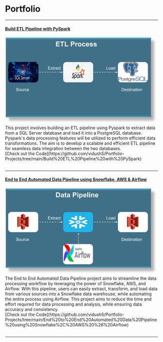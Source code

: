 # Portfolio

---
#### [Build ETL Pipeline with PySpark](https://github.com/vidush5/Portfolio-Projects/tree/main/Build%20ETL%20Pipeline%20with%20PySpark)
<img src="images/project01.png?raw=true"/>
This project involves building an ETL pipeline using Pyspark to extract data from a SQL Server database and load it into a PostgreSQL database. Pyspark's data processing features will be utilized to perform efficient data transformations. The aim is to develop a scalable and efficient ETL pipeline for seamless data integration between the two databases.

<br>
[Check out the Code](https://github.com/vidush5/Portfolio-Projects/tree/main/Build%20ETL%20Pipeline%20with%20PySpark)
<br>
<!-- <form action="https://share.streamlit.io/anirbansaha96/asl/main/src/st_asl.py" method="get" target="_blank"><button type="submit">Try it out!</button></form> -->
<br>

---
#### [End to End Automated Data Pipeline using Snowflake, AWS & Airflow](https://github.com/vidush5/Portfolio-Projects/tree/main/End%20to%20End%20Automated%20Data%20Pipeline%20using%20Snowflake%2C%20AWS%20%26%20Airflow)
<img src="images/project02.png?raw=true"/>
The End to End Automated Data Pipeline project aims to streamline the data processing workflow by leveraging the power of Snowflake, AWS, and Airflow. With this pipeline, users can easily extract, transform, and load data from various sources into a Snowflake data warehouse, while automating the entire process using Airflow. This project aims to reduce the time and effort required for data processing and analysis, while ensuring data accuracy and consistency.
<br>
[Check out the Code](https://github.com/vidush5/Portfolio-Projects/tree/main/End%20to%20End%20Automated%20Data%20Pipeline%20using%20Snowflake%2C%20AWS%20%26%20Airflow)
<br>
<!-- <form action="https://share.streamlit.io/anirbansaha96/asl/main/src/st_asl.py" method="get" target="_blank"><button type="submit">Try it out!</button></form> -->
<br>

---


